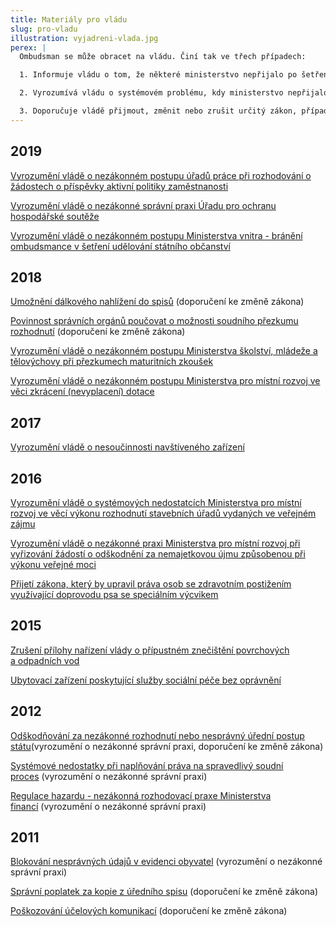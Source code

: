 ```yaml
---
title: Materiály pro vládu
slug: pro-vladu
illustration: vyjadreni-vlada.jpg
perex: |
  Ombudsman se může obracet na vládu. Činí tak ve třech případech:

  1. Informuje vládu o tom, že některé ministerstvo nepřijalo po šetření ombudsmana dostatečná opatření k nápravě konkrétního pochybení.

  2. Vyrozumívá vládu o systémovém problému, kdy ministerstvo nepřijalo dostatečná opatření k nápravě obecné nezákonné správní praxe. Vládu pak ombudsman žádá, aby uložila ministrovi správní praxi změnit.

  3. Doporučuje vládě přijmout, změnit nebo zrušit určitý zákon, případně nařízení nebo usnesení vlády. Vládu pak ombudsman žádá, aby zavázala příslušné ministerstvo k potřebným legislativním pracím.
---
```


<h2>2019
</h2>
<p>
<a href="/aktualne/tiskove-zpravy-2019/ombudsmanka-zada-vladu-o-zajisteni-zakonneho-postupu-uradu-prace/" target="_blank">Vyrozumění vládě o nezákonném postupu úřadů práce při rozhodování o žádostech o příspěvky aktivní politiky zaměstnanosti</a>
</p>
<p>
<a href="/aktualne/tiskove-zpravy-2019/nezaplatite-li-10-000-kc-uohs-ani-nezakonna-verejna-zakazka-nezajima-ombudsmanka-to-chce/" target="_blank">Vyrozumění vládě o nezákonné správní praxi Úřadu pro ochranu hospodářské soutěže</a>
</p>
<p>
<a href="/aktualne/tiskove-zpravy-2019/ministr-vnitra-brani-ombudsmance-v-setreni/" target="_blank">Vyrozumění vládě o nezákonném postupu Ministerstva vnitra - bránění ombudsmance v šetření udělování státního občanství</a>
</p>
<h2>2018
</h2>
<p class="MsoNormal">
<a href="/aktualne/tiskove-zpravy-2018/ombudsmanka-zada-o-snizeni-byrokracie-a-zatezovani-lidi-pri-nahlizeni-do-spisu/" target="_blank">Umožnění dálkového nahlížení do spisů</a> (doporučení ke&nbsp;změně zákona)
</p>
<p class="MsoNormal">
<a href="/aktualne/tiskove-zpravy-2018/ombudsmanka-zada-vladu-aby-urady-informovaly-obcany-o-moznosti-nezavisleho-soudniho-pre/" target="_blank">Povinnost správních orgánů poučovat&nbsp;o možnosti soudního přezkumu rozhodnutí</a> (doporučení ke&nbsp;změně zákona)
</p>
<p class="MsoNormal">
<a href="/aktualne/tiskove-zpravy-2018/ministerstvo-skolstvi-mladeze-a-telovychovy-porusuje-zakon-pri-prezkumech-maturitnich-zk/" target="_blank">Vyrozumění vládě o nezákonném postupu Ministerstva školství, mládeže a tělovýchovy při přezkumech maturitních zkoušek</a>
</p>
<p>
<a href="/zvlastni-opravneni/vlada-cr/2018-mmr-dotace/">Vyrozumění vládě o nezákonném postupu Ministerstva pro místní rozvoj ve věci zkrácení (nevyplacení) dotace</a>
</p>
<h2>2017
</h2>
<p>
<a href="/zvlastni-opravneni/vlada-cr/2017-sanatorium-lotos/">Vyrozumění vládě o nesoučinnosti navštíveného zařízení</a>
</p>
<h2>2016
</h2>
<p>
<a href="/zvlastni-opravneni/vlada-cr/2016-mmr-vykon-rozhodnuti/">Vyrozumění vládě o systémových nedostatcích Ministerstva pro místní rozvoj ve věcí výkonu rozhodnutí stavebních úřadů vydaných ve veřejném zájmu</a>
</p>
<p>
<a href="/zvlastni-opravneni/vlada-cr/2016-mmr-odskodnovani/">Vyrozumění vládě o nezákonné praxi Ministerstva pro místní rozvoj při vyřizování žádostí o odškodnění za nemajetkovou újmu způsobenou při výkonu veřejné moci</a>
</p>
<p>
<a href="/zvlastni-opravneni/vlada-cr/2016-asistencni-psi/">Přijetí&nbsp;zákona, který by upravil práva osob se zdravotním postižením využívající doprovodu psa se speciálním výcvikem</a>
</p>
<h2>2015
</h2>
<p>
<a href="/zvlastni-opravneni/vlada-cr/2015-limity-pro-cistirny-vod/">Zrušení přílohy nařízení vlády o přípustném znečištění povrchových a&nbsp;odpadních vod</a>
</p>
<p>
<a href="/zvlastni-opravneni/vlada-cr/2015-neregistrovana-zarizeni/">Ubytovací zařízení poskytující služby sociální péče bez oprávnění</a>
</p>
<h2>2012
</h2>
<p>
<a href="/zvlastni-opravneni/vlada-cr/2012-odskodnovani/">Odškodňování za nezákonné rozhodnutí nebo nesprávný úřední postup státu</a>(vyrozumění o&nbsp;nezákonné správní praxi, doporučení ke&nbsp;změně zákona)
</p>
<p>
<a href="/zvlastni-opravneni/vlada-cr/2012-soudni-prutahy/">Systémové nedostatky při naplňování práva na spravedlivý soudní proces</a>&nbsp;(vyrozumění o&nbsp;nezákonné správní praxi)
</p>
<p>
<a href="/zvlastni-opravneni/vlada-cr/2012-regulace-hazardu/">Regulace hazardu - nezákonná rozhodovací praxe Ministerstva financí</a>&nbsp;(vyrozumění o&nbsp;nezákonné správní praxi)
</p>
<h2>2011
</h2>
<p>
<a href="/zvlastni-opravneni/vlada-cr/2011-blokovani-udaju/">Blokování nesprávných údajů v evidenci obyvatel</a> (vyrozumění o&nbsp;nezákonné správní praxi)
</p>
<p>
<a href="/zvlastni-opravneni/vlada-cr/2011-spravni-poplatek-za-kopie/">Správní poplatek za kopie z úředního spisu</a> (doporučení ke&nbsp;změně zákona)
</p>
<p>
<a href="/zvlastni-opravneni/vlada-cr/2011-poskozovani-komunikaci/">Poškozování účelových komunikací</a> (doporučení ke&nbsp;změně zákona)
</p>
